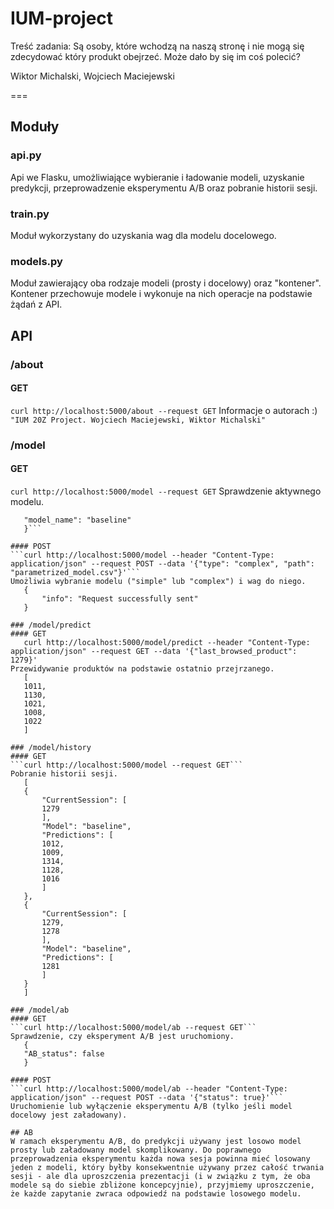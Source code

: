 # IUM-project

Treść zadania:
Są osoby, które wchodzą na naszą stronę i nie mogą się zdecydować który produkt obejrzeć. Może dało by się im coś polecić?

Wiktor Michalski, Wojciech Maciejewski

===
## Moduły

### api.py
Api we Flasku, umożliwiające wybieranie i ładowanie modeli, uzyskanie predykcji, przeprowadzenie eksperymentu A/B oraz pobranie historii sesji.

### train.py
Moduł wykorzystany do uzyskania wag dla modelu docelowego.

### models.py
Moduł zawierający oba rodzaje modeli (prosty i docelowy) oraz "kontener". Kontener przechowuje modele i wykonuje na nich operacje na podstawie żądań z API.

## API

### /about
#### GET
```curl http://localhost:5000/about --request GET```
Informacje o autorach :)
```"IUM 20Z Project. Wojciech Maciejewski, Wiktor Michalski"```

### /model
#### GET
```curl http://localhost:5000/model --request GET```
Sprawdzenie aktywnego modelu.
 ```   {
    "model_name": "baseline"
    }```

#### POST
```curl http://localhost:5000/model --header "Content-Type: application/json" --request POST --data '{"type": "complex", "path": "parametrized_model.csv"}'```
Umożliwia wybranie modelu ("simple" lub "complex") i wag do niego. 
    {
        "info": "Request successfully sent"
    }

### /model/predict
#### GET
    curl http://localhost:5000/model/predict --header "Content-Type: application/json" --request GET --data '{"last_browsed_product": 1279}'
Przewidywanie produktów na podstawie ostatnio przejrzanego.
    [
    1011, 
    1130, 
    1021, 
    1008, 
    1022
    ]

### /model/history
#### GET
```curl http://localhost:5000/model --request GET```
Pobranie historii sesji.
    [
    {
        "CurrentSession": [
        1279
        ], 
        "Model": "baseline", 
        "Predictions": [
        1012, 
        1009, 
        1314, 
        1128, 
        1016
        ]
    }, 
    {
        "CurrentSession": [
        1279, 
        1278
        ], 
        "Model": "baseline", 
        "Predictions": [
        1281
        ]
    }
    ]

### /model/ab
#### GET
```curl http://localhost:5000/model/ab --request GET```
Sprawdzenie, czy eksperyment A/B jest uruchomiony.
    {
    "AB_status": false
    }

#### POST
```curl http://localhost:5000/model/ab --header "Content-Type: application/json" --request POST --data '{"status": true}'```
Uruchomienie lub wyłączenie eksperymentu A/B (tylko jeśli model docelowy jest załadowany).

## AB
W ramach eksperymentu A/B, do predykcji używany jest losowo model prosty lub załadowany model skomplikowany. Do poprawnego przeprowadzenia eksperymentu każda nowa sesja powinna mieć losowany jeden z modeli, który byłby konsekwentnie używany przez całość trwania sesji - ale dla uproszczenia prezentacji (i w związku z tym, że oba modele są do siebie zbliżone koncepcyjnie), przyjmiemy uproszczenie, że każde zapytanie zwraca odpowiedź na podstawie losowego modelu.
